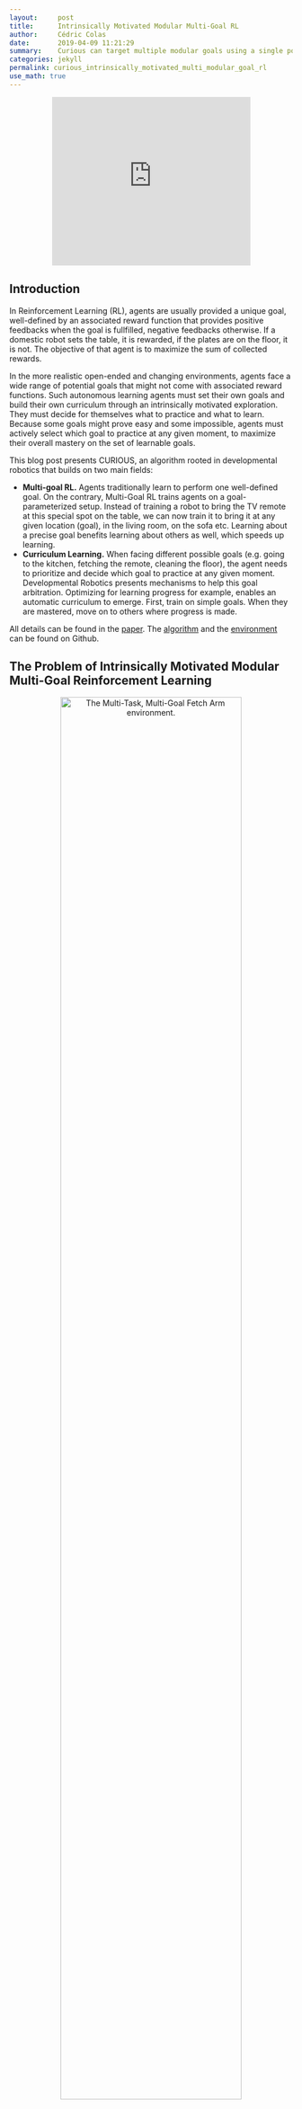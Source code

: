 ```yaml
---
layout:     post
title:      Intrinsically Motivated Modular Multi-Goal RL
author:     Cédric Colas
date:       2019-04-09 11:21:29
summary:    Curious can target multiple modular goals using a single policy. It is intrinsically motivated to choose its own goals. It tracks its own competence and competence progress and focuses on goals with high progress. This enables efficient learning, resistance to distracting goals, forgetting and sensory failures. 
categories: jekyll
permalink: curious_intrinsically_motivated_multi_modular_goal_rl
use_math: true
---
```




<div align="center">
<iframe width="70%" height="300" src="https://www.youtube.com/embed/SLYeRDpWa5k" frameborder="0" allowfullscreen></iframe>
</div>



## Introduction

In Reinforcement Learning (RL), agents are usually provided a unique goal, well-defined by an associated reward function that provides positive feedbacks when the goal is fullfilled, negative feedbacks otherwise. If a domestic robot sets the table, it is rewarded, if the plates are on the floor, it is not. The objective of that agent is to maximize the sum of collected rewards.

In the more realistic open-ended and changing environments, agents face a wide range of potential goals that might not come with associated reward functions. Such autonomous learning agents must set their own goals and build their own curriculum through an intrinsically motivated exploration. They must decide for themselves what to practice and what to  learn. Because some goals might prove easy and some impossible, agents must actively select which goal to practice at any given moment, to maximize their overall mastery on the set of learnable goals. 

This blog post presents CURIOUS, an algorithm rooted in developmental robotics that builds on two main fields:

* **Multi-goal RL.** Agents traditionally learn to perform one well-defined goal. On the contrary, Multi-Goal RL trains agents on a goal-parameterized setup. Instead of training a robot to bring the TV remote at this special spot on the table, we can now train it to bring it at any given location (goal), in the living room, on the sofa etc. Learning  about a precise goal benefits learning about others as well, which speeds up learning. 
* **Curriculum Learning.** When facing different possible goals (e.g. going to the kitchen, fetching the remote, cleaning the floor), the agent needs to prioritize and decide which goal to practice at any given moment. Developmental Robotics presents mechanisms to help this goal arbitration. Optimizing for learning progress for example, enables an automatic curriculum to emerge. First, train on simple goals. When they are mastered, move on to others where progress is made.


All details can be found in the [paper](https://arxiv.org/abs/1810.06284). The [algorithm](https://github.com/flowersteam/curious) and the [environment](https://github.com/flowersteam/gym_flowers) can be found on Github. 



## The Problem of Intrinsically Motivated Modular Multi-Goal Reinforcement Learning

<div align="center">
<img class="80" src="https://openlab-flowers.inria.fr/uploads/default/original/2X/1/15ea4a22bd3ebbe32ad0b9afddd36b9647563c34.png" width="80%" alt="The Multi-Task, Multi-Goal Fetch Arm environment." />
<div>
<sub>
<i><b>Modular Multi-Goal Fetch Arm</b>: an environment with multiple modular goals with various levels of difficulty, from simple to impossible. One module correspond to a type of goals (Reach, Push, Pick and Place, Stack, Push out-of-reach cube). For each module there is an infinity of potential goals (targets).</i></sub>
</div>
</div>

Agents in the real world might face a large number of potential _goals_ that might be of different types. A domestic robot might want to clean up a table, to prepare the meal, to set the table etc. Some of these goals might be regrouped into modules where particular goals are seen as targets of a same general behavior: e.g. "move the plates" can be seen as a module where particular goals would be "move the plates on the table", or "move the plates in the cupboard". The modules here can be more generally defined as constraints on the state  or trajectory of states. "Move the plate" requires a modification of the position of these plates, the particular goal requires an additional parameter speciying _where_. 

This modular multi-goal setting is simulated in our Modular Multi-Goal Fetch Arm environment. Adapted from [OpenAI Gym](https://github.com/openai/gym)'s Fetch Arm environments, the robotic arm faces a table and several cubes, and can decide to _Reach_ a 3D target (goal) with its gripper, to _Push_ a cube on a 2D target, to _Pick and Place_ a cube on a   3D target or to _Stack_ one cube on top of another. Several out-of-reach cubes are added to the scene to represent _distacting modules_: modules that are impossible to solve by the agent. These cubes are moving randomly and perceived by the agent.

This problem is seen through the lens of the [Intrinsically Motivated Goal Exploration Process](https://arxiv.org/abs/1708.02190) (IMGEP)  framework. The agent decides itself which goal to target, which goal to train on at any given moment. It is intrinsically motivated to set its own goals to explore its surroundings, with the objective of mastering all goals that can be mastered. The number of potential modules might be large, some goals might be easy, others difficult or even impossible. This advocates for curriculum learning mechanisms to enable efficient experience collection and training.

## Previous Work

As mentioned above, CURIOUS integrates and extends two lines of research: Multi-Goal RL and Curriculum Learning.

The state-of-the-art Multi-Goal RL architecture is [Universal Value Function Approximators](http://proceedings.mlr.press/v37/schaul15.pdf) (UVFA). It proposes to condition the 
policy (controller) and the value function (predictor of future rewards) by the current goal in a multi-goal setting. This enables to target goals drawn from a continuous space (e.g. target maze location, target gripper position) and efficient generalization across goals. [Hindsight Experience Replay](https://arxiv.org/abs/1707.01495) (HER) proposed to generate imagined goals to learn about, when a trajectory did not achieve its original goal (counterfactual learning, see figure below). [UNICORN](https://arxiv.org/abs/1802.08294) introduced a discrete-goal-conditioned policy to target a finite set of discrete goals and used discrete counterfactual learning (replacing the original goal by a random imagined goal from the goal-set). All these algorithms are based on UVFA and the idea of having a controller that uses the goal as input. Although the term _goal_ is defined quite generally in the paper, previous research has mostly used simple goal representations. In the original UVFA paper, a goal is a target position in a maze, in HER it is a 3D target position for the gripper, in UNICORN it is the type of object to reach. Furthermore, the multi-goal RL community has focused on goal defined externally, provided by the experimenter for the agent to execute.


<div align="center">
<img class="80" src="/images/posts/curious/her.png" width="80%" alt="Counterfactual learning." />
<div>
<sub>
<i><b>Counterfactual Learning with HER</b>. From <a href="https://openai.com/blog/ingredients-for-robotics-research/"> OpenAI blog </a>.</i></sub>
</div>
</div>

CURIOUS builds on the developmental robotics research and considers the agents to be empowered to select their own goals. We use previously defined mechanisms for autonomous curriculum generation. As in [MACOB](https://hal.archives-ouvertes.fr/hal-01384566/document) and the [IMGEP](https://arxiv.org/abs/1708.02190) framework, CURIOUS tracks its competence and learning progress on each module and maximizes the absolute learning progress based on a multi-armed bandit algorithm. Learning progress was previously used  in combination with memory-based learning algorithms. For each episode, the agent stores a pair made of a controller and a description of the outcome of the episode. This type of algorithm is hard to scale because of memory issues and is generally quite sensitive to the distribution of initial conditions.

The CURIOUS agent extends these two lines of work with two main contributions. First, it enables to target multiple modular goals settings in a unique controller by proposing a new encoding for modular goals. The policy is therefore conditionnd by both the current module and the current goal in that module, enabling efficient generalisation across multiple goals of different types. Second, we use mechanisms based on learning progress in combination with an RL algorithm. In addition to using learning progress to select the next module to target, we also use learning progress to decide which module to train on.

## A Modular Goal Encoding: M-UVFA

The most intuitive way to target multiple modular goals would be to use a multi-goal policy for each module. We call this architecture _Multi-Goal Module Expert_ (MG-ME). With CURIOUS, we propose the _Modular-UVFA_ encoding to target multiple modular goals in a single policy. The input of the policy (and value function) is now the concatenation of the current state, a one-hot encoding of the module and a goal vector. The goal vector is the concatenation of the goals in each module, where the goals of unconsidered modules are set to $0$. In the toy example presented in the figure, the agent targets module $M_1$ $(m_d=[1, 0])$ out of $2$ modules and targets the 2D goal $g_1 = [g_{11}, g_{12}]$ for   module $M_1$, e.g. Pushing the yellow cube at position $g_1$ on the table. The underlying learning algorithm is [Deep Deterministic Policy Gradient](https://arxiv.org/abs/1509.02971) (DDPG). We use discrete counterfactual learning for cross-module learning and HER for counterfactual goal learning. This consists in replacing the original module   descriptor and goal in the transition by others. HER replaces the original goal by an outcome achieved later in the trajectory. UNICORN replaces the original goal by a random goal from the finite finite goal-set. In other words, our agent can use any past experience to train on any goal from any module by pretending it was targeting them originally.




<div align="center">
<img src="/images/posts/curious/policy.png" width="70%" alt="The M-UVFA architecture" />
<div>
<sub>
<i><b>Actor-Critic networks using the M-UVFA architecture</b>: In green a discrete one-hot encoding of the current module. In yellow the goal vector, concatenation of the goal 
vectors (targets) of each module. When a module is selected, only the sub-vector corresponding to that module is activated. </i></sub>
</div>
</div>


The figure below demonstrates the advantage of using a unique policy and value function to target all goals from all modules at once. We run $10$ trials for each architecture on a set of $4$ modules and report the average success rate over the four modules. As a sanity check demonstrating the need to use a modular representation of goals, we try the HER 
 algorithm, where goals are drawn from a flat representation (e.g. put the cube at position $x_1$, while reaching position $x_2$ with the gripper). As almost none of these goals can be reached in practice, the performance of HER stays null.


<div align="center">
<img src="/images/posts/curious/archi.png"  width="80%" alt="The E-UVFA architecture" />
<div>
<sub>
<i><b>Impact of the policy and value function architecture.</b> Average success rates computed over achievable modules. Mean +/- standard deviation over 10 trials are plotted, 
while dots indicate significance when testing M-UVFA against MG-ME with a Welch's t-test. </i></sub>
</div>
</div>



## Automatic Curriculum with Learning Progress

<div align="center">
<img class="80" src="/images/posts/curious/lp.png" width="100%" alt="Counterfactual learning." />
<div>
<sub>
<i><b>Computing competence, learning progress, and module probabilities.</b>. The agent keeps track of past successes and failures using a limited_size history per module ($N=6$ here)(top). Using these histories, it can compute its own competence on each module using the success rate over the last 6 attempts (left). It can also track its learning progress as the difference between success rates computed over the last 3 attempts and the previous 3 attempts. Finally, the agent computes selection probabilities based on these measures (right).</i></sub>
</div>
</div>

Our agent tracks its competence and learning progress (LP) on each module. To do that, it performs self-evaluation episodes without exploration noise, and records for each module the list of past successes and failures. The competence in a module is simply the success rate over the recent history. The learning progress is defined as the derivative of the competence, and is empirically computed using a difference of success rates computed over two consecutive and non-overlapping windows from the recent history. The figure below presents an example of these self-evaluations.

The learning progress measures are used for two purposes:
* To select which module to target next (as in MACOB).
* To select which module to train on (new).

The problem of module selection can be seen as a non-stationary multi-armed bandit problem, where the value to maximize is the absolute learning progress. We compute selection probabilities using an epsilon-greedy proportion rule based on the absolute measures of learning progress:

$$
p(T_i) = \frac{\epsilon}{N} + (1-\epsilon) \frac{\mid LP(M_i)\mid}{\sum_j \mid LP(M_j)\mid},
$$

where $N$ is the number of modules, $LP(M_i)$ is the learning progress computed on module $M_i$. 




These probabilities are used to select the next module to target, and to bias the counterfactual learning of modules. Substituting the original module by another enables to focus learning on the substitute module. When the agent thinks about that time it was trying to lift the glass but tries to pretend it was pushing the glass, it learns about pushing the glass. If the agent tries to think about many experiences with the imagined goal of pushing the glass, it might learn how to do it. It might even learn that goal without having ever targeted it before! Using LP measures enables the agent to control on which module to focus its learning. It first focuses on simple goals where it is making progress. When they are mastered, they become less interesting and the agent focuses on new goals. Following the learning progress automatically builds a curriculum learning strategy.

The figure below shows the competence, learning progress and selection probabilities computed internally by the agent over the whole run. It is like having access to the inner variables it uses to make decisions. We interpret these curves as a developmental trajectory of the agent. First, it learns how to control its gripper ($M_1$, blue). When it knows how to, learning progress drops, making this module less interesting. It then focuses on another module where it has started to make progress (pushing the cube, orange). Finally, it learns to pick and place and stack cubes (green and yellow respectively). 

Around $75.10^3$ episodes, the agent detects a drop in its competence in the Pick and Place module, this triggers an increase of the absolute progress which ultimately results in a renewed focus on that module, enabling to mitigate the performance drop. Using the absolute value of learning progress helps to resist forgetting.


<div align="center">
<table>
<tr>
<td>
<img class='special' src="/images/posts/curious/plot_c.png" height="150"   />
</td>
<td>
<img class='special' src="/images/posts/curious/plot_cp.png" height="150"   />
</td>
<td>
<img class='special' src="/images/posts/curious/plot_buffer_cp_proba.png" height="150"   />
</td>
</tr>
</table>
</div>
<sub>
<i><b>Competence, learning progress and developmental trajectories</b>: Left: competence for each module in one run of the algorithm. Middle: corresponding absolute learning progress. Right: corresponding module probabilities.</i></sub>




## Resilience to Distracting Tasks

In the real world, not all goals can be achieved. We simulate this with extra modules where the agent needs to push out-of-reach cubes on 2D locations. As these modules are impossible, the learning progress measure stays flat, which enables the agent to focus on more relevant modules. When the number of distracting modules increases $(0,4,7)$ in addition to the set of four modules described earlier, the use of the learning progress module selection and replay (CURIOUS) improves over the random module selection and replay (M-UVFA only).


<div align="center">
<img src="https://openlab-flowers.inria.fr/uploads/default/original/2X/7/73e801d28a024ea602c765a97abea092e5e3e6df.png" width="80%" alt="The E-UVFA architecture" />
<div>
<sub>
<i><b>Resilience to distracting modules</b>: Different colors represent different number of distracting moduesl (Pushing an out-o-reach cube). There are four achievable modules. Dots indicate significant differences between CURIOUS (intrinsically motivated) and M-UVFA (random module), using a Welch's t-test and 10 seeds. Mean and standard error of the mean plotted. </i></sub>
</div>
</div>



## Resilience to Forgetting and Sensory Failures


Using absolute learning progress measures enables the agent to detect drops in performance. Here, we simulate a time-locked sensory failure: the sensor reporting the position of one of the cube is shifted by the size of a cube. The performance on the Push module related to that cube (one of the four modules) suddenly drops, making the average success rate  over all modules drop by a quarter (see figure below). We then compare M-UVFA (random module selection and replay) and CURIOUS (using LP) during the recovery. CURIOUS manages to recover $95\%$ of its pre-perturbation performance $45\%$ faster than its random counterpart.


<div align="center">
<img src="/images/posts/curious/perturb.png" width="80%" alt="Resilient to sensory failures" />
<div>
<sub>
<i><b>Resilience to sensory failure</b>: Recovery following a sensory failure. CURIOUS recovers 90% of its original performance twice as fast as M-UVFA. Dots indicate significant differences in mean performance (Welch's t-test, 10 random seeds). Mean and standard deviations are reported.</i></sub>
</div>
</div>


## Discussion

As noted in [Mankowitz et al., 2018](https://arxiv.org/abs/1802.08294), representations of the world state are learned in the first layers of a neural network policy/value function. Sharing these representations across all modular goals explains the important difference between the M-UVFA encoding and the use of multiple module-expert policies. However, learning all modules in the same policy might become difficult as the number of modules increases, and when modules are different from one another (e.g. using different sensory modalities). Catastrophic forgetting can also play a role, as previously mastered modules might be forgotten because the agent targets them less often. Although this last point is partially mitigated by the use of absolute learning progress for module replay, it might be a good idea to consider several modular multi-goal policies when the number of modules increases.

CURIOUS is an algorithm able to tackle the problem of intrinsically motivated modular multi-goal reinforcement learning. This problem has rarely been considered in the past, only [MACOB](https://hal.archives-ouvertes.fr/hal-01384566/document) targeted that problem and proposed a solution based on population-based and memory-based algorithms. It is a problem of importance for autonomous lifelong learning, where agents must learn and act in a realistic world with multiple goals of different types and different difficulties, without having access to the reward functions.

In the future, CURIOUS could be used in a hierarchical manner. A higher-level policy could feed the sequence of modules and goals for the lower level policy to target. This would replace the current one-step policy implemented by a multi-armed bandit algorithm. 

CURIOUS is given prior information about the set of potential modules, their associated goal space and the reward function parameterized by modules and goals. Further work should aim at reducing the importance of these priors. Several works go in that direction and propose autonomous learning of goal representation ([Laversanne-Finot et al., 2018](https://arxiv.org/abs/1807.01521), [Nair et al., 2018](https://arxiv.org/abs/1807.04742)). Goal selectione policies inside each modul could also be learned online using algorithms such as [SAGG-RIAC](https://arxiv.org/abs/1301.4862) or [GoalGAN](https://arxiv.org/abs/1705.06366).

## Conclusion
This blog post presents CURIOUS, a learning algorithm that combines an extension of UVFA to enable modular multi-goal RL in a single policy (M-UVFA), and active mechanisms that bias the agent’s attention towards modules where the absolute LP is maximized. With this mechanism, agents spend less time on impossible goals and focus on achievable ones. It also helps to deal with forgetting, by refocusing learning on modules that are being forgotten because of model faults, changes in the environment or body changes (e.g. sensory failures). This mechanism is important for autonomous continual learning in the real world, where agents must set their own goals and might face goals with diverse levels of difficulty, some of which might be required to solve others later on.

## Links
* [Paper](https://arxiv.org/abs/1810.06284)
* [Code](https://github.com/flowersteam/curious)
* [Modular Multi-Goal Fetch Arm Environment](https://github.com/flowersteam/gym_flowers)

## References
* [Intrinsically Motivated Goal Exploration Process](https://arxiv.org/abs/1708.02190). Forestier et al., 2017.
* [Universal Value Function Approximators](http://proceedings.mlr.press/v37/schaul15.pdf). Schaul et al., 2015.
* [Hindsight Experience Replay](https://arxiv.org/abs/1707.01495). Andrychowicz et al., 2017.
* [Unicorn: Continual Learning with a Universal, Off-policy Agent](https://arxiv.org/abs/1802.08294). Mankowitz et al., 2018.
*  [Modular Active Curiosity-Driven Discovery of Tool Use](https://hal.archives-ouvertes.fr/hal-01384566/document). Forestier et al., 2016.
* [Continuous Control with Deep Reinforcement Learning](https://arxiv.org/abs/1509.02971). Lillicrap et al., 2015.
* [Curiosity Driven Exploration of Learned Disentangled Goal Spaces](https://arxiv.org/abs/1807.01521). Laversanne-Finot et al., 2018.
* [Visual Reinforcement Learning with Imagined Goals](https://arxiv.org/abs/1807.04742). Nair et al., 2018.
* [Automatic Goal Generation for Reinforcement Learning Agents](https://arxiv.org/abs/1705.06366). Florensa et al., 2017.
* [Active Learning of Inverse Models with Intrinsically Motivated Goal Exploration in Robots](https://arxiv.org/abs/1301.4862). Baranes and Oudeyer, 2013.



## Contact
Email: cedric.colas@inria.fr

-----------------
###### Subscribe to our [Twitter](https://twitter.com/@flowersINRIA).
-----------------
